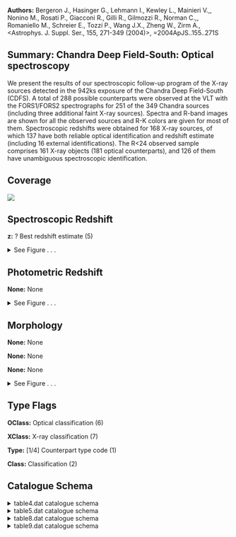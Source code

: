 

**Authors:** Bergeron J., Hasinger G., Lehmann I., Kewley L., Mainieri V.,, Nonino M., Rosati P., Giacconi R., Gilli R., Gilmozzi R., Norman C.,, Romaniello M., Schreier E., Tozzi P., Wang J.X., Zheng W., Zirm A., <Astrophys. J. Suppl. Ser., 155, 271-349 (2004)>, =2004ApJS..155..271S

## Summary: Chandra Deep Field-South: Optical spectroscopy

We present the results of our spectroscopic follow-up program of the X-ray sources detected in the 942ks exposure of the Chandra Deep Field-South (CDFS). A total of 288 possible counterparts were observed at the VLT with the FORS1/FORS2 spectrographs for 251 of the 349 Chandra sources (including three additional faint X-ray sources). Spectra and R-band images are shown for all the observed sources and R-K colors are given for most of them. Spectroscopic redshifts were obtained for 168 X-ray sources, of which 137 have both reliable optical identification and redshift estimate (including 16 external identifications). The R<24 observed sample comprises 161 X-ray objects (181 optical counterparts), and 126 of them have unambiguous spectroscopic identification.

## Coverage 

 

 
![](https://github.com/joshgithubbin/Lestrade/blob/main/pages/J_ApJS_155_271/im/coverage.png?raw=true)

## Spectroscopic Redshift 



**z:** ? Best redshift estimate (5) 




<details><summary>See Figure . . .</summary>

![](https://github.com/joshgithubbin/Lestrade/blob/main/pages/J_ApJS_155_271/im/ZSP.png?raw=true)

</details>

## Photometric Redshift 



**None:** None 




<details><summary>See Figure . . .</summary>

![](https://github.com/joshgithubbin/Lestrade/blob/main/pages/J_ApJS_155_271/im//ZPH.png?raw=true)

</details>

## Morphology 



**None:** None 

**None:** None 

**None:** None 




<details><summary>See Figure . . .</summary>

![](https://github.com/joshgithubbin/Lestrade/blob/main/pages/J_ApJS_155_271/im//morphology.png?raw=true)

</details>
                      
## Type Flags 



**OClass:** Optical classification (6)

**XClass:** X-ray classification (7)

**Type:** [1/4] Counterpart type code (1)

**Class:** Classification (2)



## Catalogue Schema 



<details>
<summary>table4.dat catalogue schema</summary>

| Bytes   | Format   | Units   | Label       | Explanations                                                                 |
|:--------|:---------|:--------|:------------|:-----------------------------------------------------------------------------|
| 1-  3   | I3       | ---     | EName       | ? Extended source name                                                       |
| 5       | A1       | ---     | f_EName     | [wn] Source association (1)                                                  |
| 7-  9   | I3       | ---     | [GZW2002]   | Unique Detection identification number, [GZW2002] XID NNN in Simbad (G1) (2) |
| 10      | A1       | ---     | m_[GZW2002] | [a-e] Multiplicity index on [GZW2002] (G1)                                   |
| 11      | A1       | ---     | n_[GZW2002] | [*] *: Extended X-ray objects                                                |
| 13- 23  | A11      | ---     | Mask        | Mask designations                                                            |
| 25- 26  | I2       | h       | RAh         | Hour of Right Ascension (J2000) (3)                                          |
| 28- 29  | I2       | min     | RAm         | Minute of Right Ascension (J2000) (3)                                        |
| 31- 35  | F5.2     | s       | RAs         | Second of Right Ascension (J2000) (3)                                        |
| 37      | A1       | ---     | DE-         | Sign of the Declination (J2000) (3)                                          |
| 38- 39  | I2       | deg     | DEd         | Degree of Declination (J2000) (3)                                            |
| 41- 42  | I2       | arcmin  | DEm         | Arcminute of Declination (J2000) (3)                                         |
| 44- 47  | F4.1     | arcsec  | DEs         | Arcsecond of Declination (J2000) (3)                                         |
| 49- 53  | F5.2     | mag     | Rmag        | ? The R band magnitude (Vega)                                                |
| 54      | A1       | ---     | f_Rmag      | [XW-] Flag on Rmag (G2)                                                      |
| 56      | A1       | ---     | l_R-K       | Limit flag on R-K                                                            |
| 57- 61  | F5.2     | mag     | R-K         | ? The (R-K) color (Vega)                                                     |
| 62- 63  | A2       | ---     | f_R-K       | Flag on R-K (G3)                                                             |
| 65- 68  | F4.1     | [10-7W] | logLX       | ? Log base 10 of the 0.5-10keV luminosity (4)                                |
| 70- 74  | F5.2     | ---     | HR          | Hardness ratio (G4)                                                          |
| 76- 80  | F5.3     | ---     | z           | ? Best redshift estimate (5)                                                 |
| 82- 87  | A6       | ---     | OClass      | Optical classification (6)                                                   |
| 89- 97  | A9       | ---     | XClass      | X-ray classification (7)                                                     |
| 99-101  | F3.1     | ---     | Qual        | Redshift reliability determination (8)                                       |
| 102     | A1       | ---     | f_Qual      | [+] +: we consider the identification final for the X-ray source             |
| 104-161 | A58      | ---     | Comm        | Additional comments (9)                                                      |
</details>

<details>
<summary>table5.dat catalogue schema</summary>

| Bytes   | Format   | Units   | Label     | Explanations                                                        |
|:--------|:---------|:--------|:----------|:--------------------------------------------------------------------|
| 1-  3   | I3       | ---     | [GZW2002] | Unique Detection identification number, [GZW2002] XID NNN in Simbad |
| 5- 20   | A16      | ---     | CXO       | CXO designation (JHHMMSS.s-DDMMSS)                                  |
| 22- 23  | I2       | h       | RAh       | Right ascension (J2000.0)                                           |
| 25- 26  | I2       | min     | RAm       | Right ascension (J2000.0)                                           |
| 28- 32  | F5.2     | s       | RAs       | Right ascension (J2000.0)                                           |
| 34      | A1       | ---     | DE-       | Declination sign (J2000.0)                                          |
| 35- 36  | I2       | deg     | DEd       | Declination (J2000.0)                                               |
| 38- 39  | I2       | arcmin  | DEm       | Declination (J2000.0)                                               |
| 41- 45  | F5.2     | arcsec  | DEs       | Declination (J2000.0)                                               |
| 47      | A1       | ---     | l_SCts    | Limit flag on S                                                     |
| 48- 51  | F4.1     | ct      | SCts      | Net counts in soft (0.5-2keV) band                                  |
| 53- 56  | F4.1     | ct      | e_SCts    | ? rms uncertainty on S                                              |
| 58      | A1       | ---     | l_HCts    | Limit flag on H                                                     |
| 59- 62  | F4.1     | ct      | HCts      | Net counts in hard (2-10keV) band                                   |
| 64- 66  | F3.1     | ct      | e_HCts    | ? rms uncertainty on H                                              |
| 68- 72  | F5.1     | ks      | STime     | Effective exposure time in the soft band                            |
| 74- 78  | F5.1     | ks      | HTime     | Effective exposure time in the soft band                            |
| 80      | A1       | ---     | l_SFlux   | Limit flag on FS                                                    |
| 81- 87  | E7.1     | mW/m2   | SFlux     | Flux in soft band                                                   |
| 89- 95  | E7.1     | mW/m2   | e_SFlux   | ? rms uncertainty on FS                                             |
| 97      | A1       | ---     | l_HFlux   | Limit flag on FH                                                    |
| 98-104  | E7.1     | mW/m2   | HFlux     | Flux in hard band                                                   |
| 106-112 | E7.1     | mW/m2   | e_HFlux   | ? rms uncertainty on FH                                             |
| 114-115 | I2       | ---     | HR        | Hardness ratio, (H-S)/(H+S) (G4)                                    |
</details>

<details>
<summary>table8.dat catalogue schema</summary>

| Bytes   | Format   | Units   | Label       | Explanations                                                             |
|:--------|:---------|:--------|:------------|:-------------------------------------------------------------------------|
| 1       | I1       | ---     | Type        | [1/4] Counterpart type code (1)                                          |
| 3-  5   | I3       | ---     | [GZW2002]   | Unique Detection identification number, [GZW2002] XID NNN in Simbad (G1) |
| 6       | A1       | ---     | m_[GZW2002] | [a-e] Multiplicity index on [GZW2002] (G1)                               |
| 7       | A1       | ---     | n_[GZW2002] | [*] *: Extended X-ray object                                             |
| 9- 10   | I2       | h       | RAh         | Hour of Right Ascension (J2000) (2)                                      |
| 12- 13  | I2       | min     | RAm         | Minute of Right Ascension (J2000) (2)                                    |
| 15- 19  | F5.2     | s       | RAs         | Second of Right Ascension (J2000) (2)                                    |
| 21      | A1       | ---     | DE-         | Sign of the Declination (J2000) (2)                                      |
| 22- 23  | I2       | deg     | DEd         | Degree of Declination (J2000) (2)                                        |
| 25- 26  | I2       | arcmin  | DEm         | Arcminute of Declination (J2000) (2)                                     |
| 28- 32  | F5.2     | arcsec  | DEs         | Arcsecond of Declination (J2000) (2)                                     |
| 34- 38  | F5.2     | mag     | Rmag        | ? The R band magnitude (Vega)                                            |
| 39      | A1       | ---     | f_Rmag      | [W] Flag on Rmag (G2)                                                    |
| 41- 45  | F5.2     | mag     | R-K         | ? The (R-K) band color (Vega)                                            |
| 46- 47  | A2       | ---     | f_R-K       | [K - NA] Flag on R-K (G3)                                                |
| 49- 53  | F5.2     | ---     | HR          | Hardness ratio (G4)                                                      |
</details>

<details>
<summary>table9.dat catalogue schema</summary>

| Bytes   | Format   | Units   | Label   | Explanations                                  |
|:--------|:---------|:--------|:--------|:----------------------------------------------|
| 1-  5   | I5       | ---     | Seq     | Sequential number                             |
| 7- 17   | A11      | ---     | Mask    | Mask designations                             |
| 19- 20  | I2       | h       | RAh     | Hour of Right Ascension (J2000)               |
| 22- 23  | I2       | min     | RAm     | Minute of Right Ascension (J2000)             |
| 25- 29  | F5.2     | s       | RAs     | Second of Right Ascension (J2000)             |
| 31      | A1       | ---     | DE-     | Sign of the Declination (J2000)               |
| 32- 33  | I2       | deg     | DEd     | Degree of Declination (J2000)                 |
| 35- 36  | I2       | arcmin  | DEm     | Arcminute of Declination (J2000)              |
| 38- 41  | F4.1     | arcsec  | DEs     | Arcsecond of Declination (J2000)              |
| 43- 47  | F5.2     | mag     | Rmag    | ? The R band magnitude (Vega)                 |
| 48- 49  | A2       | ---     | f_Rmag  | [NA ] NA: No data to determine magnitude      |
| 51- 55  | F5.3     | ---     | z       | Best redshift estimate (1)                    |
| 57- 62  | A6       | ---     | Class   | Classification (2)                            |
| 64      | I1       | ---     | Qual    | [1/2]? Redshift reliability determination (3) |
| 66- 94  | A29      | ---     | Comm    | Additional comments                           |
</details>

        
        